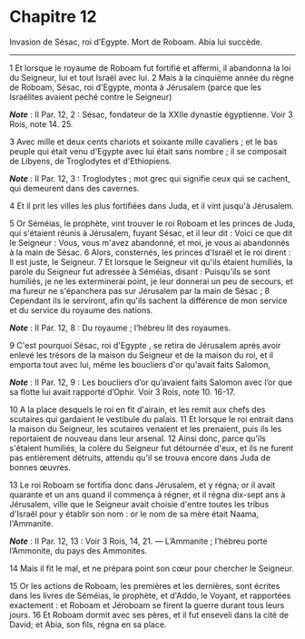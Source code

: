 # Chapitre 12

Invasion de Sésac, roi d’Egypte.
Mort de Roboam.
Abia lui succède.

***

1 Et lorsque le royaume de Roboam fut fortifié et affermi, il abandonna la loi du Seigneur, lui et tout Israël avec lui. 2 Mais à la cinquième année du règne de Roboam, Sésac, roi d'Egypte, monta à Jérusalem (parce que les Israélites avaient péché contre le Seigneur)

***Note*** :  II Par. 12, 2 : Sésac, fondateur de la XXIIe dynastie égyptienne. Voir 3 Rois, note 14. 25.

3 Avec mille et deux cents chariots et soixante mille cavaliers ; et le bas peuple qui était venu d'Egypte avec lui était sans nombre ; il se composait de Libyens, de Troglodytes et d'Ethiopiens.

***Note*** :  II Par. 12, 3 : Troglodytes ; mot grec qui signifie ceux qui se cachent, qui demeurent dans des cavernes.

4 Et il prit les villes les plus fortifiées dans Juda, et il vint jusqu'à Jérusalem.


5 Or Séméias, le prophète, vint trouver le roi Roboam et les princes de Juda, qui s'étaient réunis à Jérusalem, fuyant Sésac, et il leur dit : Voici ce que dit le Seigneur : Vous, vous m'avez abandonné, et moi, je vous ai abandonnés à la main de Sésac. 6 Alors, consternés, les princes d'Israël et le roi dirent : Il est juste, le Seigneur. 7 Et lorsque le Seigneur vit qu'ils étaient humiliés, la parole du Seigneur fut adressée à Séméias, disant : Puisqu'ils se sont humiliés, je ne les exterminerai point, je leur donnerai un peu de secours, et ma fureur ne s'épanchera pas sur Jérusalem par la main de Sésac ; 8 Cependant ils le serviront, afin qu'ils sachent la différence de mon service et du service du royaume des nations.

***Note*** :  II Par. 12, 8 : Du royaume ; l’hébreu lit des royaumes.


9 C'est pourquoi Sésac, roi d'Egypte , se retira de Jérusalem après avoir enlevé les trésors de la maison du Seigneur et de la maison du roi, et il emporta tout avec lui, même les boucliers d'or qu'avait faits Salomon,

***Note*** :  II Par. 12, 9 : Les boucliers d’or qu’avaient faits Salomon avec l’or que sa flotte lui avait rapporté d’Ophir. Voir 3 Rois, note 10. 16-17.

10 A la place desquels le roi en fit d'airain, et les remit aux chefs des scutaires qui gardaient le vestibule du palais. 11 Et lorsque le roi entrait dans la maison du Seigneur, les scutaires venaient et les prenaient, puis ils les reportaient de nouveau dans leur arsenal. 12 Ainsi donc, parce qu'ils s'étaient humiliés, la colère du Seigneur fut détournée d'eux, et ils ne furent pas entièrement détruits, attendu qu'il se trouva encore dans Juda de bonnes œuvres.


13 Le roi Roboam se fortifia donc dans Jérusalem, et y régna; or il avait quarante et un ans quand il commença à régner, et il régna dix-sept ans à Jérusalem, ville que le Seigneur avait choisie d'entre toutes les tribus d'Israël pour y établir son nom : or le nom de sa mère était Naama, l'Ammanite.

***Note*** :  II Par. 12, 13 : Voir 3 Rois, 14, 21. ― L’Ammanite ; l’hébreu porte l’Ammonite, du pays des Ammonites.

14 Mais il fit le mal, et ne prépara point son cœur pour chercher le Seigneur.


15 Or les actions de Roboam, les premières et les dernières, sont écrites dans les livres de Séméias, le prophète, et d'Addo, le Voyant, et rapportées exactement : et Roboam et Jéroboam se firent la guerre durant tous leurs jours. 16 Et Roboam dormit avec ses pères, et il fut enseveli dans la cité de David; et Abia, son fils, régna en sa place.

